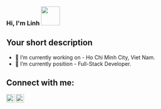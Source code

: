 ### Hi, I'm Linh <img src="https://media.giphy.com/media/mGcNjsfWAjY5AEZNw6/giphy.gif" width="50"></h2>
## Your short description
- 🔭 I’m currently working on - Ho Chi Minh City, Viet Nam.
- 🌱 I’m currently position - Full-Stack Developer.
## Connect with me:
[<img align="left" alt="codeSTACKr | LinkedIn" width="22px" src="https://cdn.jsdelivr.net/npm/simple-icons@v3/icons/linkedin.svg" />](https://www.linkedin.com/in/linhdev)
[<img align="left" alt="codeSTACKr | Facebook" width="22px" src="https://cdn.jsdelivr.net/npm/simple-icons@v3/icons/facebook.svg" />](https://www.facebook.com/ThuLa24)
